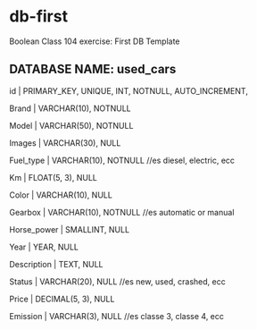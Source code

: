 # db-first

Boolean Class 104 exercise: First DB Template

## DATABASE NAME: used_cars

id | PRIMARY_KEY, UNIQUE, INT, NOTNULL, AUTO_INCREMENT,

Brand | VARCHAR(10), NOTNULL 

Model | VARCHAR(50), NOTNULL 

Images | VARCHAR(30), NULL

Fuel_type | VARCHAR(10), NOTNULL //es diesel, electric, ecc

Km | FLOAT(5, 3), NULL 

Color | VARCHAR(10), NULL

Gearbox | VARCHAR(10), NOTNULL //es automatic or manual

Horse_power | SMALLINT, NULL 

Year | YEAR, NULL

Description | TEXT, NULL

Status | VARCHAR(20), NULL //es new, used, crashed, ecc

Price | DECIMAL(5, 3), NULL 

Emission | VARCHAR(3), NULL //es classe 3, classe 4, ecc
